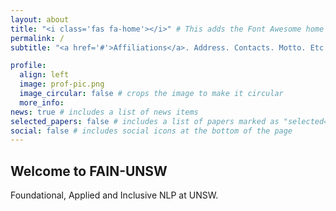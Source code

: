 ```yaml
---
layout: about
title: "<i class='fas fa-home'></i>" # This adds the Font Awesome home icon
permalink: /
subtitle: "<a href='#'>Affiliations</a>. Address. Contacts. Motto. Etc."

profile:
  align: left
  image: prof-pic.png
  image_circular: false # crops the image to make it circular
  more_info: 
news: true # includes a list of news items
selected_papers: false # includes a list of papers marked as "selected={true}"
social: false # includes social icons at the bottom of the page
---
```

## Welcome to FAIN-UNSW

Foundational, Applied and Inclusive NLP at UNSW.